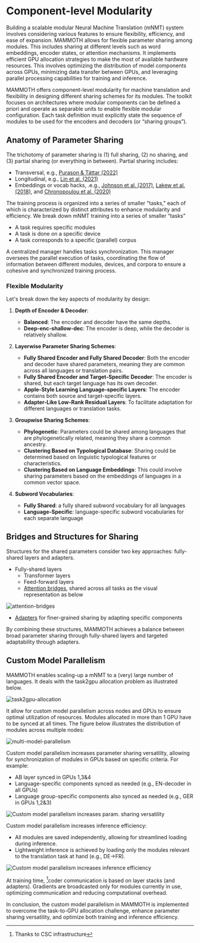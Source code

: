 # Component-level Modularity


Building a scalable modular Neural Machine Translation (mNMT) system involves considering various features to ensure flexibility, efficiency, and ease of expansion.
MAMMOTH allows for flexible parameter sharing among modules. This includes sharing at different levels such as word embeddings, encoder states, or attention mechanisms. 
It implements efficient GPU allocation strategies to make the most of available hardware resources. This involves optimizing the distribution of model components across GPUs, minimizing data transfer between GPUs, and leveraging parallel processing capabilities for training and inference. 

MAMMOTH offers component-level modularity for machine translation and flexibility in designing different sharing schemes for its modules.
The toolkit focuses on architectures where modular components can be
defined a priori and operate as separable units to enable flexible modular configuration.
Each task definition must explicitly state the sequence of modules to be used for the encoders and decoders (or “sharing groups”).

## Anatomy of Parameter Sharing

The trichotomy of parameter sharing is (1) full sharing, (2) no sharing, and (3) partial sharing (or everything in between).
Partial sharing includes:
- Transversal, e.g., [Purason & Tättar (2022)](https://aclanthology.org/2022.eamt-1.12/)
- Longitudinal, e.g., [Lin et al. (2021)](https://aclanthology.org/2021.acl-long.25/)
- Embeddings or vocab hacks, .e.g., [Johnson et al. (2017)](https://aclanthology.org/Q17-1024/), [Lakew et al. (2018)](https://aclanthology.org/2018.iwslt-1.8/), and [Chronopoulou et al. (2020)](https://aclanthology.org/2020.emnlp-main.214/)

The training process is organized into a series of smaller "tasks," each of which is characterized by distinct attributes to enhance modularity and efficiency.
We break down mNMT training into a series of smaller “tasks”
- A task requires specific modules
- A task is done on a specific device
- A task corresponds to a specific (parallel) corpus

A centralized manager handles tasks synchronization.
This manager oversees the parallel execution of tasks, coordinating the flow of information between different modules, devices, and corpora to ensure a cohesive and synchronized training process.

### Flexible Modularity

Let's break down the key aspects of modularity by design:

1. **Depth of Encoder & Decoder**:
    - **Balanced**: The encoder and decoder have the same depths.
    - **Deep-enc-shallow-dec**: The encoder is deep, while the decoder is relatively shallow.

2. **Layerwise Parameter Sharing Schemes**:
    - **Fully Shared Encoder and Fully Shared Decoder**: Both the encoder and decoder have shared parameters, meaning they are common across all languages or translation pairs.
    - **Fully Shared Encoder and Target-Specific Decoder**: The encoder is shared, but each target language has its own decoder.
    - **Apple-Style Learning Language-specific Layers**: The encoder contains both source and target-specific layers.
    - **Adapter-Like Low-Rank Residual Layers**: To facilitate adaptation for different languages or translation tasks.

3. **Groupwise Sharing Schemes**:
    - **Phylogenetic**: Parameters could be shared among languages that are phylogenetically related, meaning they share a common ancestry.
    - **Clustering Based on Typological Database**: Sharing could be determined based on linguistic typological features or characteristics.
    - **Clustering Based on Language Embeddings**: This could involve sharing parameters based on the embeddings of languages in a common vector space.

4. **Subword Vocabularies**:
    - **Fully Shared**: a fully shared subword vocabulary for all languages 
    - **Language-Specific**: language-specific subword vocabularies for each separate language

## Bridges and Structures for Sharing


Structures for the shared parameters consider two key approaches: fully-shared layers and adapters.

- Fully-shared layers
  - Transformer layers
  - Feed-forward layers
  - [Attention bridges](attention_bridges.md), shared across all tasks as the visual representation as below

![attention-bridges](assets/attention-bridge.png)

- [Adapters](https://aclanthology.org/D19-1165/) for finer-grained sharing by adapting specific components

By combining these structures, MAMMOTH achieves a balance between broad parameter sharing through fully-shared layers and targeted adaptability through adapters. 

## Custom Model Parallelism


MAMMOTH enables scaling-up a mNMT to a (very) large number of languages. 
It deals with the task2gpu allocation problem as illustrated below.

![task2gpu-allocation](assets/task2gpu-allocations.png)

It allow for custom model parallelism across nodes and GPUs to ensure optimal utilization of resources.
Modules allocated in more than 1 GPU have to be synced at all times.
The figure below illustrates the distribution of modules across multiple nodes:

![multi-model-parallelism](assets/multiple-nodes.png)


Custom model parallelism increases parameter sharing versatility, allowing for synchronization of modules in GPUs based on specific criteria. For example:
- AB layer synced in GPUs 1,3&4
- Language-specific components synced as needed (e.g., EN-decoder in all GPUs)
- Language group-specific components also synced as needed (e.g., GER in GPUs 1,2&3)

![Custom model parallelism increases param. sharing versatility](assets/single-node.png)


Custom model parallelism increases inference efficiency:
- All modules are saved independently, allowing for streamlined loading during inference.
- Lightweight inference is achieved by loading only the modules relevant to the translation task at hand (e.g., DE->FR).

![Custom model parallelism increases inference efficiency](assets/inference.png)


At training time, [^1]coder communication is based on layer stacks (and adapters).
Gradients are broadcasted only for modules currently in use, optimizing communication and reducing computational overhead.

In conclusion, the custom model parallelism in MAMMOTH is implemented to overcome the task-to-GPU allocation challenge, enhance parameter sharing versatility, and optimize both training and inference efficiency. 

[^1]: Thanks to CSC infrastructure